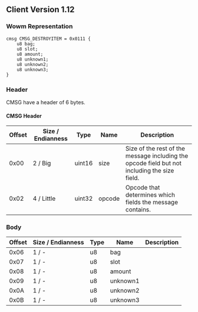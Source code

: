## Client Version 1.12

### Wowm Representation
```rust,ignore
cmsg CMSG_DESTROYITEM = 0x0111 {
    u8 bag;
    u8 slot;
    u8 amount;
    u8 unknown1;
    u8 unknown2;
    u8 unknown3;
}
```
### Header
CMSG have a header of 6 bytes.

#### CMSG Header
| Offset | Size / Endianness | Type   | Name   | Description |
| ------ | ----------------- | ------ | ------ | ----------- |
| 0x00   | 2 / Big           | uint16 | size   | Size of the rest of the message including the opcode field but not including the size field.|
| 0x02   | 4 / Little        | uint32 | opcode | Opcode that determines which fields the message contains.|
### Body
| Offset | Size / Endianness | Type | Name | Description |
| ------ | ----------------- | ---- | ---- | ----------- |
| 0x06 | 1 / - | u8 | bag |  |
| 0x07 | 1 / - | u8 | slot |  |
| 0x08 | 1 / - | u8 | amount |  |
| 0x09 | 1 / - | u8 | unknown1 |  |
| 0x0A | 1 / - | u8 | unknown2 |  |
| 0x0B | 1 / - | u8 | unknown3 |  |
